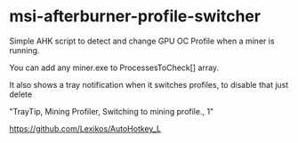 # msi-afterburner-profile-switcher
Simple AHK script to detect and change GPU OC Profile when a miner is running.

You can add any miner.exe to ProcessesToCheck[] array.

It also shows a tray notification when it switches profiles, to disable that just delete 

"TrayTip, Mining Profiler, Switching to mining profile., 1"

https://github.com/Lexikos/AutoHotkey_L
